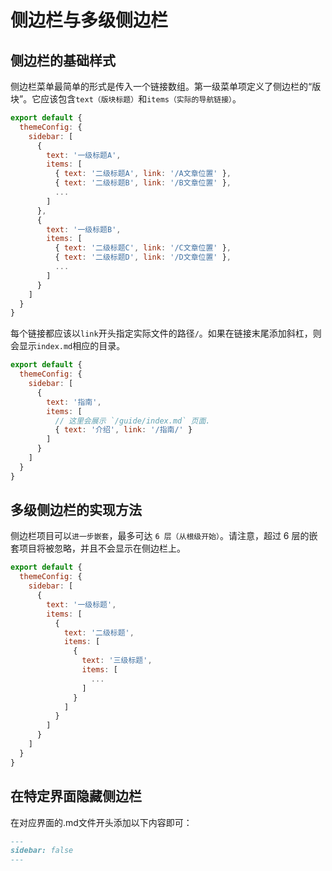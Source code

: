 # 侧边栏与多级侧边栏

<update />

## 侧边栏的基础样式

侧边栏菜单最简单的形式是传入一个链接数组。第一级菜单项定义了侧边栏的“版块”。它应该包含`text（版块标题）`和`items（实际的导航链接）`。

```js
export default {
  themeConfig: {
    sidebar: [
      {
        text: '一级标题A',
        items: [
          { text: '二级标题A', link: '/A文章位置' },
          { text: '二级标题B', link: '/B文章位置' },
          ...
        ]
      },
      {
        text: '一级标题B',
        items: [
          { text: '二级标题C', link: '/C文章位置' },
          { text: '二级标题D', link: '/D文章位置' },
          ...
        ]
      }
    ]
  }
}
```

每个链接都应该以`link`开头指定实际文件的路径`/`。如果在链接末尾添加斜杠，则会显示`index.md`相应的目录。

```js
export default {
  themeConfig: {
    sidebar: [
      {
        text: '指南',
        items: [
          // 这里会展示 `/guide/index.md` 页面.
          { text: '介绍', link: '/指南/' }
        ]
      }
    ]
  }
}
```

## 多级侧边栏的实现方法

侧边栏项目可以`进一步嵌套`，最多可达 `6 层（从根级开始）`。请注意，超过 6 层的嵌套项目将被忽略，并且不会显示在侧边栏上。

```js
export default {
  themeConfig: {
    sidebar: [
      {
        text: '一级标题',
        items: [
          {
            text: '二级标题',
            items: [
              {
                text: '三级标题',
                items: [
                  ...
                ]
              }
            ]
          }
        ]
      }
    ]
  }
}
```

## 在特定界面隐藏侧边栏

在对应界面的.md文件开头添加以下内容即可：
```md
---
sidebar: false
---
```